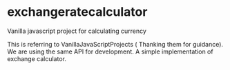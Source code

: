 # exchangeratecalculator
Vanilla javascript project for calculating currency  

This is referring to VanillaJavaScriptProjects ( Thanking them for guidance).
We are using the same API for development.
A simple implementation of exchange calculator.
